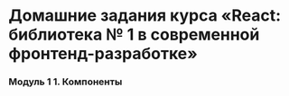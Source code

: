 # Домашние задания курса «React: библиотека № 1 в современной фронтенд-разработке»

### Модуль 1 1. Компоненты
